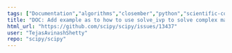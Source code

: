 ```yaml
---
tags: ["Documentation","algorithms","closember","python","scientific-computing","scipy","scipy.integrate"]
title: "DOC: Add example as to how to use solve_ivp to solve complex matrix differential equations"
html_url: "https://github.com/scipy/scipy/issues/13437"
user: "TejasAvinashShetty"
repo: "scipy/scipy"
---
```


